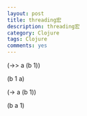 ```yaml
---
layout: post
title: threading宏
description: threading宏
category: Clojure
tags: Clojure
comments: yes
---
```


(->> a (b 1))

(b 1 a)


(-> a (b 1))

(b a 1)
